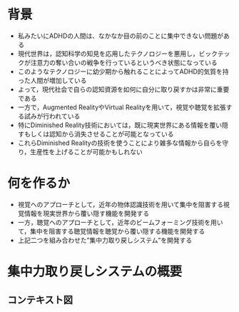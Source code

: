 # 背景
- 私みたいにADHDの人間は、なかなか目の前のことに集中できない問題がある
- 現代世界は，認知科学の知見を応用したテクノロジーを悪用し，ビックテックが注意力の奪い合いの戦争を行っているというべき状態になっている
- このようなテクノロジーに幼少期から触れることによってADHD的気質を持った人間が増加している
- よって，現代社会で自らの認知資源を如何に自分に取り戻すかは非常に重要である
- 一方で，Augmented RealityやVirtual Realityを用いて，視覚や聴覚を拡張する試みが行われている
- 特にDiminished Reality技術においては，既に現実世界にある情報を覆い隠すもしくは認知から消失させることが可能となっている
- これらDiminished Realityの技術を使うことにより雑多な情報から自らを守り，生産性を上げることが可能かもしれない

# 何を作るか
- 視覚へのアプローチとして，近年の物体認識技術を用いて集中を阻害する視覚情報を現実世界から覆い隠す機能を開発する
- 一方，聴覚へのアプローチとして，近年のビームフォーミング技術を用いて，集中を阻害する聴覚情報を聴覚から覆い隠する機能を開発する
- 上記二つを組み合わせた”集中力取り戻しシステム”を開発する

# 集中力取り戻しシステムの概要
## コンテキスト図
